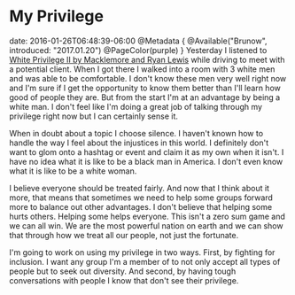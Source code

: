 # My Privilege
date: 2016-01-26T06:48:39-06:00
@Metadata {
  @Available("Brunow", introduced: "2017.01.20")
  @PageColor(purple)
}
Yesterday I listened to [White Privilege II by Macklemore and Ryan Lewis](https://itun.es/us/SEXiab?i=1076041718) while driving to meet with a potential client. When I got there I walked into a room with 3 white men and was able to be comfortable. I don't know these men very well right now and I'm sure if I get the opportunity to know them better than I'll learn how good of people they are. But from the start I'm at an advantage by being a white man. I don't feel like I'm doing a great job of talking through my privilege right now but I can certainly sense it.

When in doubt about a topic I choose silence. I haven't known how to handle the way I feel about the injustices in this world. I definitely don't want to glom onto a hashtag or event and claim it as my own when it isn't. I have no idea what it is like to be a black man in America. I don't even know what it is like to be a white woman.

I believe everyone should be treated fairly. And now that I think about it more, that means that sometimes we need to help some groups forward more to balance out other advantages. I don't believe that helping some hurts others. Helping some helps everyone. This isn't a zero sum game and we can all win. We are the most powerful nation on earth and we can show that through how we treat all our people, not just the fortunate.

I'm going to work on using my privilege in two ways. First, by fighting for inclusion. I want any group I'm a member of to not only accept all types of people but to seek out diversity. And second, by having tough conversations with people I know that don't see their privilege.
